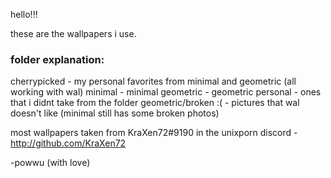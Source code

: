hello!!!

these are the wallpapers i use.

### folder explanation:
cherrypicked - my personal favorites from minimal and geometric (all working with wal)
minimal - minimal
geometric - geometric
personal - ones that i didnt take from the folder
geometric/broken :( - pictures that wal doesn't like (minimal still has some broken photos)

most wallpapers taken from KraXen72#9190 in the unixporn discord - http://github.com/KraXen72

-powwu (with love)
